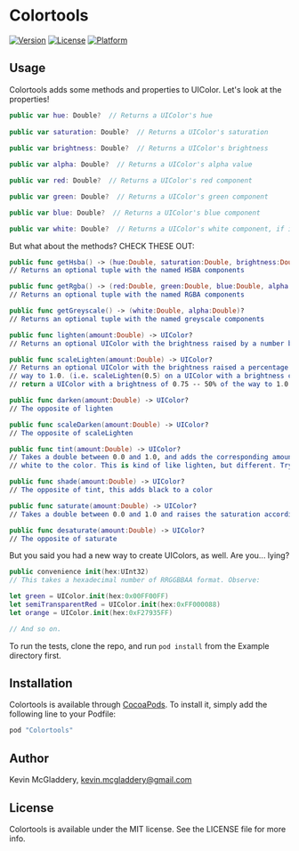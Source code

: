 # Colortools

[![Version](https://img.shields.io/cocoapods/v/Colortools.svg?style=flat)](http://cocoapods.org/pods/Colortools)
[![License](https://img.shields.io/cocoapods/l/Colortools.svg?style=flat)](http://cocoapods.org/pods/Colortools)
[![Platform](https://img.shields.io/cocoapods/p/Colortools.svg?style=flat)](http://cocoapods.org/pods/Colortools)

## Usage

Colortools adds some methods and properties to UIColor. Let's look at the
properties!

```swift
public var hue: Double?  // Returns a UIColor's hue
  
public var saturation: Double?  // Returns a UIColor's saturation
  
public var brightness: Double?  // Returns a UIColor's brightness

public var alpha: Double?  // Returns a UIColor's alpha value

public var red: Double?  // Returns a UIColor's red component

public var green: Double?  // Returns a UIColor's green component

public var blue: Double?  // Returns a UIColor's blue component

public var white: Double?  // Returns a UIColor's white component, if it's a greyscale UIColor.
```

But what about the methods? CHECK THESE OUT:

```swift
public func getHsba() -> (hue:Double, saturation:Double, brightness:Double, alpha:Double)?
// Returns an optional tuple with the named HSBA components

public func getRgba() -> (red:Double, green:Double, blue:Double, alpha:Double)?
// Returns an optional tuple with the named RGBA components

public func getGreyscale() -> (white:Double, alpha:Double)?
// Returns an optional tuple with the named greyscale components

public func lighten(amount:Double) -> UIColor?
// Returns an optional UIColor with the brightness raised by a number between 0.0 and 1.0

public func scaleLighten(amount:Double) -> UIColor?
// Returns an optional UIColor with the brightness raised a percentage of the
// way to 1.0. (i.e. scaleLighten(0.5) on a UIColor with a brightness of 0.5 will
// return a UIColor with a brightness of 0.75 -- 50% of the way to 1.0

public func darken(amount:Double) -> UIColor?
// The opposite of lighten

public func scaleDarken(amount:Double) -> UIColor?
// The opposite of scaleLighten

public func tint(amount:Double) -> UIColor?
// Takes a double between 0.0 and 1.0, and adds the corresponding amount of
// white to the color. This is kind of like lighten, but different. Try it.

public func shade(amount:Double) -> UIColor?
// The opposite of tint, this adds black to a color

public func saturate(amount:Double) -> UIColor?
// Takes a double between 0.0 and 1.0 and raises the saturation accordingly

public func desaturate(amount:Double) -> UIColor?
// The opposite of saturate
```

But you said you had a new way to create UIColors, as well. Are you... lying?

```swift
public convenience init(hex:UInt32) 
// This takes a hexadecimal number of RRGGBBAA format. Observe:

let green = UIColor.init(hex:0x00FF00FF)
let semiTransparentRed = UIColor.init(hex:0xFF000088)
let orange = UIColor.init(hex:0xF27935FF)

// And so on.
```

To run the tests, clone the repo, and run `pod install` from the Example directory first.

## Installation

Colortools is available through [CocoaPods](http://cocoapods.org). To install
it, simply add the following line to your Podfile:

```ruby
pod "Colortools"
```

## Author

Kevin McGladdery, kevin.mcgladdery@gmail.com

## License

Colortools is available under the MIT license. See the LICENSE file for more info.
